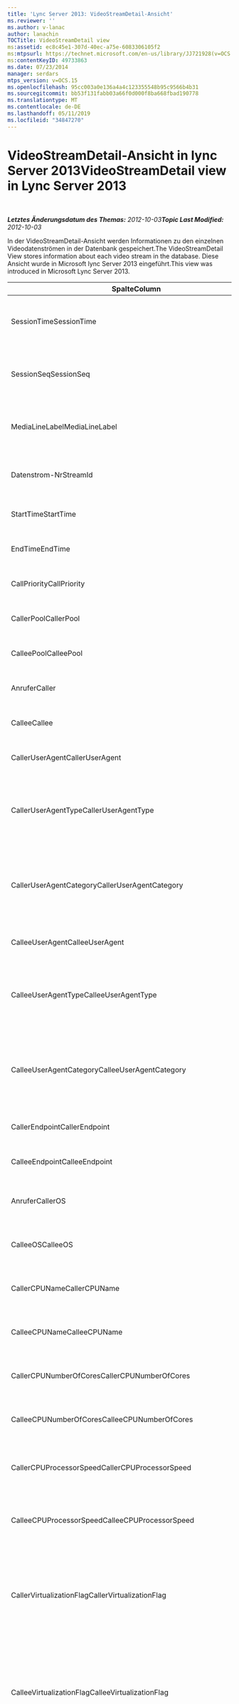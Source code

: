```yaml
---
title: 'Lync Server 2013: VideoStreamDetail-Ansicht'
ms.reviewer: ''
ms.author: v-lanac
author: lanachin
TOCTitle: VideoStreamDetail view
ms:assetid: ec8c45e1-307d-40ec-a75e-6083306105f2
ms:mtpsurl: https://technet.microsoft.com/en-us/library/JJ721928(v=OCS.15)
ms:contentKeyID: 49733863
ms.date: 07/23/2014
manager: serdars
mtps_version: v=OCS.15
ms.openlocfilehash: 95cc003a0e136a4a4c123355548b95c9566b4b31
ms.sourcegitcommit: bb53f131fabb03a66f0d000f8ba668fbad190778
ms.translationtype: MT
ms.contentlocale: de-DE
ms.lasthandoff: 05/11/2019
ms.locfileid: "34847270"
---
```

<div data-xmlns="http://www.w3.org/1999/xhtml">

<div class="topic" data-xmlns="http://www.w3.org/1999/xhtml" data-msxsl="urn:schemas-microsoft-com:xslt" data-cs="http://msdn.microsoft.com/en-us/">

<div data-asp="http://msdn2.microsoft.com/asp">

# <a name="videostreamdetail-view-in-lync-server-2013"></a><span data-ttu-id="11c75-102">VideoStreamDetail-Ansicht in lync Server 2013</span><span class="sxs-lookup"><span data-stu-id="11c75-102">VideoStreamDetail view in Lync Server 2013</span></span>

</div>

<div id="mainSection">

<div id="mainBody">

<span> </span>

<span data-ttu-id="11c75-103">_**Letztes Änderungsdatum des Themas:** 2012-10-03_</span><span class="sxs-lookup"><span data-stu-id="11c75-103">_**Topic Last Modified:** 2012-10-03_</span></span>

<span data-ttu-id="11c75-104">In der VideoStreamDetail-Ansicht werden Informationen zu den einzelnen Videodatenströmen in der Datenbank gespeichert.</span><span class="sxs-lookup"><span data-stu-id="11c75-104">The VideoStreamDetail View stores information about each video stream in the database.</span></span> <span data-ttu-id="11c75-105">Diese Ansicht wurde in Microsoft lync Server 2013 eingeführt.</span><span class="sxs-lookup"><span data-stu-id="11c75-105">This view was introduced in Microsoft Lync Server 2013.</span></span>


<table>
<colgroup>
<col style="width: 33%" />
<col style="width: 33%" />
<col style="width: 33%" />
</colgroup>
<thead>
<tr class="header">
<th><span data-ttu-id="11c75-106">Spalte</span><span class="sxs-lookup"><span data-stu-id="11c75-106">Column</span></span></th>
<th><span data-ttu-id="11c75-107">Datentyp</span><span class="sxs-lookup"><span data-stu-id="11c75-107">Data Type</span></span></th>
<th><span data-ttu-id="11c75-108">Beschreibung</span><span class="sxs-lookup"><span data-stu-id="11c75-108">Description</span></span></th>
</tr>
</thead>
<tbody>
<tr class="odd">
<td><p><span data-ttu-id="11c75-109">SessionTime</span><span class="sxs-lookup"><span data-stu-id="11c75-109">SessionTime</span></span></p></td>
<td><p><span data-ttu-id="11c75-110">datetime</span><span class="sxs-lookup"><span data-stu-id="11c75-110">datetime</span></span></p></td>
<td><p><span data-ttu-id="11c75-111">Auf die <a href="lync-server-2013-medialine-table.md">in der Tabelle medialinie in lync Server 2013</a>verwiesen wird.</span><span class="sxs-lookup"><span data-stu-id="11c75-111">Referenced from the <a href="lync-server-2013-medialine-table.md">MediaLine table in Lync Server 2013</a>.</span></span></p></td>
</tr>
<tr class="even">
<td><p><span data-ttu-id="11c75-112">SessionSeq</span><span class="sxs-lookup"><span data-stu-id="11c75-112">SessionSeq</span></span></p></td>
<td><p><span data-ttu-id="11c75-113">int</span><span class="sxs-lookup"><span data-stu-id="11c75-113">int</span></span></p></td>
<td><p><span data-ttu-id="11c75-114">Auf die <a href="lync-server-2013-medialine-table.md">in der Tabelle medialinie in lync Server 2013</a>verwiesen wird.</span><span class="sxs-lookup"><span data-stu-id="11c75-114">Referenced from the <a href="lync-server-2013-medialine-table.md">MediaLine table in Lync Server 2013</a>.</span></span></p></td>
</tr>
<tr class="odd">
<td><p><span data-ttu-id="11c75-115">MediaLineLabel</span><span class="sxs-lookup"><span data-stu-id="11c75-115">MediaLineLabel</span></span></p></td>
<td><p><span data-ttu-id="11c75-116">tinyint</span><span class="sxs-lookup"><span data-stu-id="11c75-116">tinyint</span></span></p></td>
<td><p><span data-ttu-id="11c75-117">Auf die <a href="lync-server-2013-medialine-table.md">in der Tabelle medialinie in lync Server 2013</a>verwiesen wird.</span><span class="sxs-lookup"><span data-stu-id="11c75-117">Referenced from the <a href="lync-server-2013-medialine-table.md">MediaLine table in Lync Server 2013</a>.</span></span></p></td>
</tr>
<tr class="even">
<td><p><span data-ttu-id="11c75-118">Datenstrom-Nr</span><span class="sxs-lookup"><span data-stu-id="11c75-118">StreamId</span></span></p></td>
<td><p><span data-ttu-id="11c75-119">int</span><span class="sxs-lookup"><span data-stu-id="11c75-119">int</span></span></p></td>
<td><p><span data-ttu-id="11c75-120">Eindeutige ID innerhalb einer medienzeile</span><span class="sxs-lookup"><span data-stu-id="11c75-120">Unique ID within a media line.</span></span></p></td>
</tr>
<tr class="odd">
<td><p><span data-ttu-id="11c75-121">StartTime</span><span class="sxs-lookup"><span data-stu-id="11c75-121">StartTime</span></span></p></td>
<td><p><span data-ttu-id="11c75-122">datetime</span><span class="sxs-lookup"><span data-stu-id="11c75-122">datetime</span></span></p></td>
<td><p><span data-ttu-id="11c75-123">Startzeit der Sitzung.</span><span class="sxs-lookup"><span data-stu-id="11c75-123">Start time of the session.</span></span></p></td>
</tr>
<tr class="even">
<td><p><span data-ttu-id="11c75-124">EndTime</span><span class="sxs-lookup"><span data-stu-id="11c75-124">EndTime</span></span></p></td>
<td><p><span data-ttu-id="11c75-125">datetime</span><span class="sxs-lookup"><span data-stu-id="11c75-125">datetime</span></span></p></td>
<td><p><span data-ttu-id="11c75-126">Endzeit der Sitzung.</span><span class="sxs-lookup"><span data-stu-id="11c75-126">End time of the session.</span></span></p></td>
</tr>
<tr class="odd">
<td><p><span data-ttu-id="11c75-127">CallPriority</span><span class="sxs-lookup"><span data-stu-id="11c75-127">CallPriority</span></span></p></td>
<td><p><span data-ttu-id="11c75-128">int</span><span class="sxs-lookup"><span data-stu-id="11c75-128">int</span></span></p></td>
<td><p><span data-ttu-id="11c75-129">Die Priorität des Anrufs.</span><span class="sxs-lookup"><span data-stu-id="11c75-129">Priority of the call.</span></span></p></td>
</tr>
<tr class="even">
<td><p><span data-ttu-id="11c75-130">CallerPool</span><span class="sxs-lookup"><span data-stu-id="11c75-130">CallerPool</span></span></p></td>
<td><p><span data-ttu-id="11c75-131">nvarchar(256)</span><span class="sxs-lookup"><span data-stu-id="11c75-131">nvarchar(256)</span></span></p></td>
<td><p><span data-ttu-id="11c75-132">FQDN des anrufenden Pools.</span><span class="sxs-lookup"><span data-stu-id="11c75-132">Caller pool FQDN.</span></span></p></td>
</tr>
<tr class="odd">
<td><p><span data-ttu-id="11c75-133">CalleePool</span><span class="sxs-lookup"><span data-stu-id="11c75-133">CalleePool</span></span></p></td>
<td><p><span data-ttu-id="11c75-134">nvarchar(256)</span><span class="sxs-lookup"><span data-stu-id="11c75-134">nvarchar(256)</span></span></p></td>
<td><p><span data-ttu-id="11c75-135">FQDN des aufgerufenen Pools.</span><span class="sxs-lookup"><span data-stu-id="11c75-135">Callee pool FQDN.</span></span></p></td>
</tr>
<tr class="even">
<td><p><span data-ttu-id="11c75-136">Anrufer</span><span class="sxs-lookup"><span data-stu-id="11c75-136">Caller</span></span></p></td>
<td><p><span data-ttu-id="11c75-137">nvarchar (450)</span><span class="sxs-lookup"><span data-stu-id="11c75-137">nvarchar(450)</span></span></p></td>
<td><p><span data-ttu-id="11c75-138">URI des Anrufers.</span><span class="sxs-lookup"><span data-stu-id="11c75-138">Caller’s URI.</span></span></p></td>
</tr>
<tr class="odd">
<td><p><span data-ttu-id="11c75-139">Callee</span><span class="sxs-lookup"><span data-stu-id="11c75-139">Callee</span></span></p></td>
<td><p><span data-ttu-id="11c75-140">nvarchar (450)</span><span class="sxs-lookup"><span data-stu-id="11c75-140">nvarchar(450)</span></span></p></td>
<td><p><span data-ttu-id="11c75-141">URI des aufgerufenen.</span><span class="sxs-lookup"><span data-stu-id="11c75-141">Callee’s URI.</span></span></p></td>
</tr>
<tr class="even">
<td><p><span data-ttu-id="11c75-142">CallerUserAgent</span><span class="sxs-lookup"><span data-stu-id="11c75-142">CallerUserAgent</span></span></p></td>
<td><p><span data-ttu-id="11c75-143">nvarchar(256)</span><span class="sxs-lookup"><span data-stu-id="11c75-143">nvarchar(256)</span></span></p></td>
<td><p><span data-ttu-id="11c75-144">Benutzer-Agent-Zeichenfolge des Anrufers.</span><span class="sxs-lookup"><span data-stu-id="11c75-144">Caller’s user agent string.</span></span></p></td>
</tr>
<tr class="odd">
<td><p><span data-ttu-id="11c75-145">CallerUserAgentType</span><span class="sxs-lookup"><span data-stu-id="11c75-145">CallerUserAgentType</span></span></p></td>
<td><p><span data-ttu-id="11c75-146">smallint</span><span class="sxs-lookup"><span data-stu-id="11c75-146">smallint</span></span></p></td>
<td><p><span data-ttu-id="11c75-147">Der Typ des Benutzer-Agents des Anrufers.</span><span class="sxs-lookup"><span data-stu-id="11c75-147">Type of caller’s user agent.</span></span> <span data-ttu-id="11c75-148">Weitere Informationen finden Sie <a href="lync-server-2013-useragent-table.md">in der UserAgent-Tabelle in lync Server 2013</a> .</span><span class="sxs-lookup"><span data-stu-id="11c75-148">See the <a href="lync-server-2013-useragent-table.md">UserAgent table in Lync Server 2013</a> for details.</span></span></p></td>
</tr>
<tr class="even">
<td><p><span data-ttu-id="11c75-149">CallerUserAgentCategory</span><span class="sxs-lookup"><span data-stu-id="11c75-149">CallerUserAgentCategory</span></span></p></td>
<td><p><span data-ttu-id="11c75-150">nvarchar (64)</span><span class="sxs-lookup"><span data-stu-id="11c75-150">nvarchar(64)</span></span></p></td>
<td><p><span data-ttu-id="11c75-151">Kategorie des Benutzer-Agents des Anrufers.</span><span class="sxs-lookup"><span data-stu-id="11c75-151">Category of caller’s user agent.</span></span> <span data-ttu-id="11c75-152">Weitere Informationen finden Sie <a href="lync-server-2013-useragentdef-table-qoe.md">in der UserAgentDef-Tabelle (QoE) in lync Server 2013</a> .</span><span class="sxs-lookup"><span data-stu-id="11c75-152">See the <a href="lync-server-2013-useragentdef-table-qoe.md">UserAgentDef table (QoE) in Lync Server 2013</a> for details.</span></span></p></td>
</tr>
<tr class="odd">
<td><p><span data-ttu-id="11c75-153">CalleeUserAgent</span><span class="sxs-lookup"><span data-stu-id="11c75-153">CalleeUserAgent</span></span></p></td>
<td><p><span data-ttu-id="11c75-154">nvarchar(256)</span><span class="sxs-lookup"><span data-stu-id="11c75-154">nvarchar(256)</span></span></p></td>
<td><p><span data-ttu-id="11c75-155">Benutzer-Agent-Zeichenfolge des Benutzers.</span><span class="sxs-lookup"><span data-stu-id="11c75-155">Callee’s user agent string.</span></span></p></td>
</tr>
<tr class="even">
<td><p><span data-ttu-id="11c75-156">CalleeUserAgentType</span><span class="sxs-lookup"><span data-stu-id="11c75-156">CalleeUserAgentType</span></span></p></td>
<td><p><span data-ttu-id="11c75-157">smallint</span><span class="sxs-lookup"><span data-stu-id="11c75-157">smallint</span></span></p></td>
<td><p><span data-ttu-id="11c75-158">Der Typ des Benutzer-Agents des anrufempfängers.</span><span class="sxs-lookup"><span data-stu-id="11c75-158">Type of callee’s user agent.</span></span> <span data-ttu-id="11c75-159">Informationen finden Sie <a href="lync-server-2013-useragent-table.md">in der UserAgent-Tabelle in lync Server 2013</a> .</span><span class="sxs-lookup"><span data-stu-id="11c75-159">See the <a href="lync-server-2013-useragent-table.md">UserAgent table in Lync Server 2013</a> for information.</span></span></p></td>
</tr>
<tr class="odd">
<td><p><span data-ttu-id="11c75-160">CalleeUserAgentCategory</span><span class="sxs-lookup"><span data-stu-id="11c75-160">CalleeUserAgentCategory</span></span></p></td>
<td><p><span data-ttu-id="11c75-161">nvarchar (64)</span><span class="sxs-lookup"><span data-stu-id="11c75-161">nvarchar(64)</span></span></p></td>
<td><p><span data-ttu-id="11c75-162">Kategorie des Benutzer-Agents des berufenen</span><span class="sxs-lookup"><span data-stu-id="11c75-162">Category of callee’s user agent.</span></span> <span data-ttu-id="11c75-163">Informationen hierzu finden Sie <a href="lync-server-2013-useragentdef-table-qoe.md">in der UserAgentDef-Tabelle (QoE) in lync Server 2013</a> .</span><span class="sxs-lookup"><span data-stu-id="11c75-163">See the <a href="lync-server-2013-useragentdef-table-qoe.md">UserAgentDef table (QoE) in Lync Server 2013</a> for information.</span></span></p></td>
</tr>
<tr class="even">
<td><p><span data-ttu-id="11c75-164">CallerEndpoint</span><span class="sxs-lookup"><span data-stu-id="11c75-164">CallerEndpoint</span></span></p></td>
<td><p><span data-ttu-id="11c75-165">nvarchar(256)</span><span class="sxs-lookup"><span data-stu-id="11c75-165">nvarchar(256)</span></span></p></td>
<td><p><span data-ttu-id="11c75-166">Der Endpunktname des Anrufers.</span><span class="sxs-lookup"><span data-stu-id="11c75-166">Caller’s endpoint name.</span></span></p></td>
</tr>
<tr class="odd">
<td><p><span data-ttu-id="11c75-167">CalleeEndpoint</span><span class="sxs-lookup"><span data-stu-id="11c75-167">CalleeEndpoint</span></span></p></td>
<td><p><span data-ttu-id="11c75-168">nvarchar(256)</span><span class="sxs-lookup"><span data-stu-id="11c75-168">nvarchar(256)</span></span></p></td>
<td><p><span data-ttu-id="11c75-169">Endpunktname des angerufenen</span><span class="sxs-lookup"><span data-stu-id="11c75-169">Callee’s endpoint name.</span></span></p></td>
</tr>
<tr class="even">
<td><p><span data-ttu-id="11c75-170">Anrufer</span><span class="sxs-lookup"><span data-stu-id="11c75-170">CallerOS</span></span></p></td>
<td><p><span data-ttu-id="11c75-171">nvarchar (128)</span><span class="sxs-lookup"><span data-stu-id="11c75-171">nvarchar(128)</span></span></p></td>
<td><p><span data-ttu-id="11c75-172">Betriebssystem (OS) des Endpunkts des Anrufers.</span><span class="sxs-lookup"><span data-stu-id="11c75-172">Operating system (OS) of the caller’s endpoint.</span></span></p></td>
</tr>
<tr class="odd">
<td><p><span data-ttu-id="11c75-173">CalleeOS</span><span class="sxs-lookup"><span data-stu-id="11c75-173">CalleeOS</span></span></p></td>
<td><p><span data-ttu-id="11c75-174">nvarchar (128)</span><span class="sxs-lookup"><span data-stu-id="11c75-174">nvarchar(128)</span></span></p></td>
<td><p><span data-ttu-id="11c75-175">Betriebssystem (OS) des Endpunkts des aufgerufenen.</span><span class="sxs-lookup"><span data-stu-id="11c75-175">Operating system (OS) of the callee’s endpoint.</span></span></p></td>
</tr>
<tr class="even">
<td><p><span data-ttu-id="11c75-176">CallerCPUName</span><span class="sxs-lookup"><span data-stu-id="11c75-176">CallerCPUName</span></span></p></td>
<td><p><span data-ttu-id="11c75-177">nvarchar (128)</span><span class="sxs-lookup"><span data-stu-id="11c75-177">nvarchar(128)</span></span></p></td>
<td><p><span data-ttu-id="11c75-178">Der CPU-Name des Endpunkts des Anrufers.</span><span class="sxs-lookup"><span data-stu-id="11c75-178">CPU name of the caller’s endpoint.</span></span></p></td>
</tr>
<tr class="odd">
<td><p><span data-ttu-id="11c75-179">CalleeCPUName</span><span class="sxs-lookup"><span data-stu-id="11c75-179">CalleeCPUName</span></span></p></td>
<td><p><span data-ttu-id="11c75-180">nvarchar (128)</span><span class="sxs-lookup"><span data-stu-id="11c75-180">nvarchar(128)</span></span></p></td>
<td><p><span data-ttu-id="11c75-181">Der CPU-Name des Endpunkts des aufgerufenen.</span><span class="sxs-lookup"><span data-stu-id="11c75-181">CPU name of the callee’s endpoint.</span></span></p></td>
</tr>
<tr class="even">
<td><p><span data-ttu-id="11c75-182">CallerCPUNumberOfCores</span><span class="sxs-lookup"><span data-stu-id="11c75-182">CallerCPUNumberOfCores</span></span></p></td>
<td><p><span data-ttu-id="11c75-183">smallint</span><span class="sxs-lookup"><span data-stu-id="11c75-183">smallint</span></span></p></td>
<td><p><span data-ttu-id="11c75-184">Die Anzahl der CPU-Kerne des Endpunkts des Anrufers.</span><span class="sxs-lookup"><span data-stu-id="11c75-184">Number of CPU cores of the caller’s endpoint.</span></span></p></td>
</tr>
<tr class="odd">
<td><p><span data-ttu-id="11c75-185">CalleeCPUNumberOfCores</span><span class="sxs-lookup"><span data-stu-id="11c75-185">CalleeCPUNumberOfCores</span></span></p></td>
<td><p><span data-ttu-id="11c75-186">smallint</span><span class="sxs-lookup"><span data-stu-id="11c75-186">smallint</span></span></p></td>
<td><p><span data-ttu-id="11c75-187">Die Anzahl von CPU-Kernen des Endpunkts des aufgerufenen.</span><span class="sxs-lookup"><span data-stu-id="11c75-187">Number of CPU cores of the callee’s endpoint.</span></span></p></td>
</tr>
<tr class="even">
<td><p><span data-ttu-id="11c75-188">CallerCPUProcessorSpeed</span><span class="sxs-lookup"><span data-stu-id="11c75-188">CallerCPUProcessorSpeed</span></span></p></td>
<td><p><span data-ttu-id="11c75-189">int</span><span class="sxs-lookup"><span data-stu-id="11c75-189">int</span></span></p></td>
<td><p><span data-ttu-id="11c75-190">CPU-Prozessorgeschwindigkeit des Endpunkts des Anrufers.</span><span class="sxs-lookup"><span data-stu-id="11c75-190">CPU processor speed of the caller’s endpoint.</span></span></p></td>
</tr>
<tr class="odd">
<td><p><span data-ttu-id="11c75-191">CalleeCPUProcessorSpeed</span><span class="sxs-lookup"><span data-stu-id="11c75-191">CalleeCPUProcessorSpeed</span></span></p></td>
<td><p><span data-ttu-id="11c75-192">int</span><span class="sxs-lookup"><span data-stu-id="11c75-192">int</span></span></p></td>
<td><p><span data-ttu-id="11c75-193">CPU-Prozessorgeschwindigkeit des Endpunkts des aufgerufenen.</span><span class="sxs-lookup"><span data-stu-id="11c75-193">CPU processor speed of the callee’s endpoint.</span></span></p></td>
</tr>
<tr class="even">
<td><p><span data-ttu-id="11c75-194">CallerVirtualizationFlag</span><span class="sxs-lookup"><span data-stu-id="11c75-194">CallerVirtualizationFlag</span></span></p></td>
<td><p><span data-ttu-id="11c75-195">tinyint</span><span class="sxs-lookup"><span data-stu-id="11c75-195">tinyint</span></span></p></td>
<td><p><span data-ttu-id="11c75-196">Gibt an, ob das System des Anrufers in einer virtualisierten Umgebung ausgeführt wird.</span><span class="sxs-lookup"><span data-stu-id="11c75-196">Indicates whether the caller’s system is running in a virtualized environment.</span></span> <span data-ttu-id="11c75-197">Weitere Informationen finden Sie <a href="lync-server-2013-endpoint-table.md">in der Endpunkt Tabelle in lync Server 2013</a> .</span><span class="sxs-lookup"><span data-stu-id="11c75-197">See the <a href="lync-server-2013-endpoint-table.md">Endpoint table in Lync Server 2013</a> for more information.</span></span></p></td>
</tr>
<tr class="odd">
<td><p><span data-ttu-id="11c75-198">CalleeVirtualizationFlag</span><span class="sxs-lookup"><span data-stu-id="11c75-198">CalleeVirtualizationFlag</span></span></p></td>
<td><p><span data-ttu-id="11c75-199">tinyint</span><span class="sxs-lookup"><span data-stu-id="11c75-199">tinyint</span></span></p></td>
<td><p><span data-ttu-id="11c75-200">Gibt an, ob das System des aufgerufenen in einer virtualisierten Umgebung ausgeführt wird.</span><span class="sxs-lookup"><span data-stu-id="11c75-200">Indicates whether the callee’s system is running in a virtualized environment.</span></span> <span data-ttu-id="11c75-201">Weitere Informationen finden Sie <a href="lync-server-2013-endpoint-table.md">in der Endpunkt Tabelle in lync Server 2013</a> .</span><span class="sxs-lookup"><span data-stu-id="11c75-201">See the <a href="lync-server-2013-endpoint-table.md">Endpoint table in Lync Server 2013</a> for more information.</span></span></p></td>
</tr>
<tr class="even">
<td><p><span data-ttu-id="11c75-202">ConnectivityIce</span><span class="sxs-lookup"><span data-stu-id="11c75-202">ConnectivityIce</span></span></p></td>
<td><p><span data-ttu-id="11c75-203">tinyint</span><span class="sxs-lookup"><span data-stu-id="11c75-203">tinyint</span></span></p></td>
<td><p><span data-ttu-id="11c75-204">Informationen zu Medien Pfaden, beispielsweise direkt oder weitergeleitet.</span><span class="sxs-lookup"><span data-stu-id="11c75-204">Information about media path, such as direct or relayed.</span></span> <span data-ttu-id="11c75-205">Weitere Informationen finden Sie <a href="lync-server-2013-medialine-table.md">in der Tabelle medialinie in lync Server 2013</a> .</span><span class="sxs-lookup"><span data-stu-id="11c75-205">See the <a href="lync-server-2013-medialine-table.md">MediaLine table in Lync Server 2013</a> for more information.</span></span></p></td>
</tr>
<tr class="odd">
<td><p><span data-ttu-id="11c75-206">CallerIceWarningFlags</span><span class="sxs-lookup"><span data-stu-id="11c75-206">CallerIceWarningFlags</span></span></p></td>
<td><p><span data-ttu-id="11c75-207">int</span><span class="sxs-lookup"><span data-stu-id="11c75-207">int</span></span></p></td>
<td><p><span data-ttu-id="11c75-208">Informationen zum Prozess der interaktiven Verbindungseinrichtung (ICE), der unter Bits-Flags für den Aufrufer beschrieben wird.</span><span class="sxs-lookup"><span data-stu-id="11c75-208">Information about Interactive Connectivity Establishment (ICE) process described in bits flags for the caller.</span></span> <span data-ttu-id="11c75-209">Ausführliche Informationen finden Sie in der Quality of Experience Monitoring Server Protocol-Spezifikation.</span><span class="sxs-lookup"><span data-stu-id="11c75-209">For details, refer to the Quality of Experience Monitoring Server Protocol Specification.</span></span></p></td>
</tr>
<tr class="even">
<td><p><span data-ttu-id="11c75-210">CalleeIceWarningFlags</span><span class="sxs-lookup"><span data-stu-id="11c75-210">CalleeIceWarningFlags</span></span></p></td>
<td><p><span data-ttu-id="11c75-211">int</span><span class="sxs-lookup"><span data-stu-id="11c75-211">int</span></span></p></td>
<td><p><span data-ttu-id="11c75-212">Informationen zum Prozess der interaktiven Verbindungseinrichtung (ICE), der in den Bits-Flags für den aufgerufenen beschrieben wird.</span><span class="sxs-lookup"><span data-stu-id="11c75-212">Information about Interactive Connectivity Establishment (ICE) process described in bits flags for the callee.</span></span> <span data-ttu-id="11c75-213">Ausführliche Informationen finden Sie in der Quality of Experience Monitoring Server Protocol-Spezifikation.</span><span class="sxs-lookup"><span data-stu-id="11c75-213">For details, refer to the Quality of Experience Monitoring Server Protocol Specification.</span></span></p></td>
</tr>
<tr class="odd">
<td><p><span data-ttu-id="11c75-214">Transport</span><span class="sxs-lookup"><span data-stu-id="11c75-214">Transport</span></span></p></td>
<td><p><span data-ttu-id="11c75-215">int</span><span class="sxs-lookup"><span data-stu-id="11c75-215">int</span></span></p></td>
<td><p><span data-ttu-id="11c75-216">Transporttyp: 0 ist UDP, 1 ist TCP.</span><span class="sxs-lookup"><span data-stu-id="11c75-216">Transport type: 0 is UDP, 1 is TCP.</span></span></p></td>
</tr>
<tr class="even">
<td><p><span data-ttu-id="11c75-217">CallerIPAddr</span><span class="sxs-lookup"><span data-stu-id="11c75-217">CallerIPAddr</span></span></p></td>
<td><p><span data-ttu-id="11c75-218">var (50)</span><span class="sxs-lookup"><span data-stu-id="11c75-218">var(50)</span></span></p></td>
<td><p><span data-ttu-id="11c75-219">Die IP-Adresse des Anrufers.</span><span class="sxs-lookup"><span data-stu-id="11c75-219">IP address of the caller.</span></span> <span data-ttu-id="11c75-220">Hierbei kann es sich entweder um eine IPv4-oder eine IPv6-Adresse handeln.</span><span class="sxs-lookup"><span data-stu-id="11c75-220">This may be either an IPv4 or an IPv6 address.</span></span></p></td>
</tr>
<tr class="odd">
<td><p><span data-ttu-id="11c75-221">CallerPort</span><span class="sxs-lookup"><span data-stu-id="11c75-221">CallerPort</span></span></p></td>
<td><p><span data-ttu-id="11c75-222">int</span><span class="sxs-lookup"><span data-stu-id="11c75-222">int</span></span></p></td>
<td><p><span data-ttu-id="11c75-223">Der vom Aufrufer verwendete Port.</span><span class="sxs-lookup"><span data-stu-id="11c75-223">Port used by the caller.</span></span></p></td>
</tr>
<tr class="even">
<td><p><span data-ttu-id="11c75-224">CallerInside</span><span class="sxs-lookup"><span data-stu-id="11c75-224">CallerInside</span></span></p></td>
<td><p><span data-ttu-id="11c75-225">bit</span><span class="sxs-lookup"><span data-stu-id="11c75-225">bit</span></span></p></td>
<td><p><span data-ttu-id="11c75-226">Gibt an, ob sich der Anrufer innerhalb des Organisationsnetzwerks befindet.</span><span class="sxs-lookup"><span data-stu-id="11c75-226">Indicates whether the caller is inside the organization network.</span></span> <span data-ttu-id="11c75-227">1 bedeutet, dass der Anrufer sich innerhalb des Unternehmensnetzwerks befindet, 0 bedeutet, dass sich der Anrufer außerhalb des Netzwerks befindet.</span><span class="sxs-lookup"><span data-stu-id="11c75-227">1 means caller is inside the enterprise network, 0 means the caller is outside the network.</span></span></p></td>
</tr>
<tr class="odd">
<td><p><span data-ttu-id="11c75-228">CalleeIPAddr</span><span class="sxs-lookup"><span data-stu-id="11c75-228">CalleeIPAddr</span></span></p></td>
<td><p><span data-ttu-id="11c75-229">var (50)</span><span class="sxs-lookup"><span data-stu-id="11c75-229">var(50)</span></span></p></td>
<td><p><span data-ttu-id="11c75-230">Die IP-Adresse des aufgerufenen.</span><span class="sxs-lookup"><span data-stu-id="11c75-230">IP address of the callee.</span></span> <span data-ttu-id="11c75-231">Hierbei kann es sich entweder um eine IPv4-oder eine IPv6-Adresse handeln.</span><span class="sxs-lookup"><span data-stu-id="11c75-231">This may be either an IPv4 or an IPv6 address.</span></span></p></td>
</tr>
<tr class="even">
<td><p><span data-ttu-id="11c75-232">CalleePort</span><span class="sxs-lookup"><span data-stu-id="11c75-232">CalleePort</span></span></p></td>
<td><p><span data-ttu-id="11c75-233">int</span><span class="sxs-lookup"><span data-stu-id="11c75-233">int</span></span></p></td>
<td><p><span data-ttu-id="11c75-234">Port, der vom aufgerufenen verwendet wird.</span><span class="sxs-lookup"><span data-stu-id="11c75-234">Port used by the callee.</span></span></p></td>
</tr>
<tr class="odd">
<td><p><span data-ttu-id="11c75-235">CalleeInside</span><span class="sxs-lookup"><span data-stu-id="11c75-235">CalleeInside</span></span></p></td>
<td><p><span data-ttu-id="11c75-236">bit</span><span class="sxs-lookup"><span data-stu-id="11c75-236">bit</span></span></p></td>
<td><p><span data-ttu-id="11c75-237">Gibt an, ob sich der Aufrufer innerhalb des Organisationsnetzwerks befindet. 1 bedeutet, dass der Anrufer sich innerhalb des Unternehmensnetzwerks befindet, 0 bedeutet, dass der Anrufer sich außerhalb des Netzwerks befindet.</span><span class="sxs-lookup"><span data-stu-id="11c75-237">Indicates whether the caller is inside the organization network.1 means callee is inside the enterprise network, 0 means the callee is outside the network.</span></span></p></td>
</tr>
<tr class="even">
<td><p><span data-ttu-id="11c75-238">CallerUserSite</span><span class="sxs-lookup"><span data-stu-id="11c75-238">CallerUserSite</span></span></p></td>
<td><p><span data-ttu-id="11c75-239">nvarchar (128)</span><span class="sxs-lookup"><span data-stu-id="11c75-239">nvarchar(128)</span></span></p></td>
<td><p><span data-ttu-id="11c75-240">Der Name der Website des Anrufers.</span><span class="sxs-lookup"><span data-stu-id="11c75-240">Name of the caller’s site.</span></span></p></td>
</tr>
<tr class="odd">
<td><p><span data-ttu-id="11c75-241">CallerRegion</span><span class="sxs-lookup"><span data-stu-id="11c75-241">CallerRegion</span></span></p></td>
<td><p><span data-ttu-id="11c75-242">nvarchar (128)</span><span class="sxs-lookup"><span data-stu-id="11c75-242">nvarchar(128)</span></span></p></td>
<td><p><span data-ttu-id="11c75-243">Name des Landes/der Region der Website des Anrufers.</span><span class="sxs-lookup"><span data-stu-id="11c75-243">Name of the country/region of the caller’s site.</span></span></p></td>
</tr>
<tr class="even">
<td><p><span data-ttu-id="11c75-244">CalleeUserSite</span><span class="sxs-lookup"><span data-stu-id="11c75-244">CalleeUserSite</span></span></p></td>
<td><p><span data-ttu-id="11c75-245">nvarchar (128)</span><span class="sxs-lookup"><span data-stu-id="11c75-245">nvarchar(128)</span></span></p></td>
<td><p><span data-ttu-id="11c75-246">Name der Website des aufgerufenen.</span><span class="sxs-lookup"><span data-stu-id="11c75-246">Name of the callee’s site.</span></span></p></td>
</tr>
<tr class="odd">
<td><p><span data-ttu-id="11c75-247">CalleeRegion</span><span class="sxs-lookup"><span data-stu-id="11c75-247">CalleeRegion</span></span></p></td>
<td><p><span data-ttu-id="11c75-248">nvarchar (128)</span><span class="sxs-lookup"><span data-stu-id="11c75-248">nvarchar(128)</span></span></p></td>
<td><p><span data-ttu-id="11c75-249">Name des Landes/der Region der Website des berufenen.</span><span class="sxs-lookup"><span data-stu-id="11c75-249">Name of the country/region of the callee’s site.</span></span></p></td>
</tr>
<tr class="even">
<td><p><span data-ttu-id="11c75-250">CallerRelayIPAddr</span><span class="sxs-lookup"><span data-stu-id="11c75-250">CallerRelayIPAddr</span></span></p></td>
<td><p><span data-ttu-id="11c75-251">var (50)</span><span class="sxs-lookup"><span data-stu-id="11c75-251">var(50)</span></span></p></td>
<td><p><span data-ttu-id="11c75-252">Die IP-Adresse des A/V-Edgedienst, der vom Aufrufer verwendet wird.</span><span class="sxs-lookup"><span data-stu-id="11c75-252">IP Address of the A/V Edge service used by the caller.</span></span> <span data-ttu-id="11c75-253">Weitere Informationen finden Sie <a href="lync-server-2013-ipaddress-table.md">in der Tabelle IPAddress in lync Server 2013</a> .</span><span class="sxs-lookup"><span data-stu-id="11c75-253">See the <a href="lync-server-2013-ipaddress-table.md">IPAddress table in Lync Server 2013</a> for more information.</span></span></p></td>
</tr>
<tr class="odd">
<td><p><span data-ttu-id="11c75-254">CallerRelayPort</span><span class="sxs-lookup"><span data-stu-id="11c75-254">CallerRelayPort</span></span></p></td>
<td><p><span data-ttu-id="11c75-255">int</span><span class="sxs-lookup"><span data-stu-id="11c75-255">int</span></span></p></td>
<td><p><span data-ttu-id="11c75-256">Port des A/V-Edgedienst, der vom Anrufer verwendet wird.</span><span class="sxs-lookup"><span data-stu-id="11c75-256">Port on the A/V Edge service used by the caller.</span></span></p></td>
</tr>
<tr class="even">
<td><p><span data-ttu-id="11c75-257">CalleeRelayIPAddr</span><span class="sxs-lookup"><span data-stu-id="11c75-257">CalleeRelayIPAddr</span></span></p></td>
<td><p><span data-ttu-id="11c75-258">var (50)</span><span class="sxs-lookup"><span data-stu-id="11c75-258">var(50)</span></span></p></td>
<td><p><span data-ttu-id="11c75-259">Der IP-Adressen Schlüssel des A/V-Edgedienst, der vom aufgerufenen verwendet wird.</span><span class="sxs-lookup"><span data-stu-id="11c75-259">IP Address key of the A/V Edge service used by the callee.</span></span> <span data-ttu-id="11c75-260">Weitere Informationen finden Sie <a href="lync-server-2013-ipaddress-table.md">in der Tabelle IPAddress in lync Server 2013</a> .</span><span class="sxs-lookup"><span data-stu-id="11c75-260">See the <a href="lync-server-2013-ipaddress-table.md">IPAddress table in Lync Server 2013</a> for more information.</span></span></p></td>
</tr>
<tr class="odd">
<td><p><span data-ttu-id="11c75-261">CalleeRelayPort</span><span class="sxs-lookup"><span data-stu-id="11c75-261">CalleeRelayPort</span></span></p></td>
<td><p><span data-ttu-id="11c75-262">int</span><span class="sxs-lookup"><span data-stu-id="11c75-262">int</span></span></p></td>
<td><p><span data-ttu-id="11c75-263">Port auf dem A/V-Edgedienst, der vom aufgerufenen verwendet wird.</span><span class="sxs-lookup"><span data-stu-id="11c75-263">Port on the A/V Edge service used by the callee.</span></span></p></td>
</tr>
<tr class="even">
<td><p><span data-ttu-id="11c75-264">CallerCaptureDev</span><span class="sxs-lookup"><span data-stu-id="11c75-264">CallerCaptureDev</span></span></p></td>
<td><p><span data-ttu-id="11c75-265">varchar (256)</span><span class="sxs-lookup"><span data-stu-id="11c75-265">varchar(256)</span></span></p></td>
<td><p><span data-ttu-id="11c75-266">Name des Aufnahmegeräts des Anrufers.</span><span class="sxs-lookup"><span data-stu-id="11c75-266">Caller’s capture device name.</span></span></p></td>
</tr>
<tr class="odd">
<td><p><span data-ttu-id="11c75-267">CallerRenderDev</span><span class="sxs-lookup"><span data-stu-id="11c75-267">CallerRenderDev</span></span></p></td>
<td><p><span data-ttu-id="11c75-268">varchar (256)</span><span class="sxs-lookup"><span data-stu-id="11c75-268">varchar(256)</span></span></p></td>
<td><p><span data-ttu-id="11c75-269">Name des Render-Geräts des Anrufers.</span><span class="sxs-lookup"><span data-stu-id="11c75-269">Caller’s render device name.</span></span></p></td>
</tr>
<tr class="even">
<td><p><span data-ttu-id="11c75-270">CallerCaptureDevDriver</span><span class="sxs-lookup"><span data-stu-id="11c75-270">CallerCaptureDevDriver</span></span></p></td>
<td><p><span data-ttu-id="11c75-271">varchar (256)</span><span class="sxs-lookup"><span data-stu-id="11c75-271">varchar(256)</span></span></p></td>
<td><p><span data-ttu-id="11c75-272">Name des Aufnahmegeräte Treibers des Anrufers.</span><span class="sxs-lookup"><span data-stu-id="11c75-272">Caller’s capture device driver name.</span></span></p></td>
</tr>
<tr class="odd">
<td><p><span data-ttu-id="11c75-273">CallerRenderDevDriver</span><span class="sxs-lookup"><span data-stu-id="11c75-273">CallerRenderDevDriver</span></span></p></td>
<td><p><span data-ttu-id="11c75-274">varchar (256)</span><span class="sxs-lookup"><span data-stu-id="11c75-274">varchar(256)</span></span></p></td>
<td><p><span data-ttu-id="11c75-275">Name des Render-Gerätetreibers des Anrufers.</span><span class="sxs-lookup"><span data-stu-id="11c75-275">Caller’s render device driver name.</span></span></p></td>
</tr>
<tr class="even">
<td><p><span data-ttu-id="11c75-276">CalleeCaptureDev</span><span class="sxs-lookup"><span data-stu-id="11c75-276">CalleeCaptureDev</span></span></p></td>
<td><p><span data-ttu-id="11c75-277">varchar (256)</span><span class="sxs-lookup"><span data-stu-id="11c75-277">varchar(256)</span></span></p></td>
<td><p><span data-ttu-id="11c75-278">Der Name des Erfassungsgeräts des Anrufers.</span><span class="sxs-lookup"><span data-stu-id="11c75-278">Callee’s capture device name.</span></span></p></td>
</tr>
<tr class="odd">
<td><p><span data-ttu-id="11c75-279">CalleeRenderDev</span><span class="sxs-lookup"><span data-stu-id="11c75-279">CalleeRenderDev</span></span></p></td>
<td><p><span data-ttu-id="11c75-280">varchar (256)</span><span class="sxs-lookup"><span data-stu-id="11c75-280">varchar(256)</span></span></p></td>
<td><p><span data-ttu-id="11c75-281">Name des Render-Geräts.</span><span class="sxs-lookup"><span data-stu-id="11c75-281">Callee’s render device name.</span></span></p></td>
</tr>
<tr class="even">
<td><p><span data-ttu-id="11c75-282">CalleCaptureDevDriver</span><span class="sxs-lookup"><span data-stu-id="11c75-282">CalleCaptureDevDriver</span></span></p></td>
<td><p><span data-ttu-id="11c75-283">varchar (256)</span><span class="sxs-lookup"><span data-stu-id="11c75-283">varchar(256)</span></span></p></td>
<td><p><span data-ttu-id="11c75-284">Der Name des Capture-Gerätetreibers des anrufempfängers.</span><span class="sxs-lookup"><span data-stu-id="11c75-284">Callee’s capture device driver name.</span></span></p></td>
</tr>
<tr class="odd">
<td><p><span data-ttu-id="11c75-285">CalleeRenderDevDriver</span><span class="sxs-lookup"><span data-stu-id="11c75-285">CalleeRenderDevDriver</span></span></p></td>
<td><p><span data-ttu-id="11c75-286">varchar (256)</span><span class="sxs-lookup"><span data-stu-id="11c75-286">varchar(256)</span></span></p></td>
<td><p><span data-ttu-id="11c75-287">Der Name des Render-Gerätetreibers des Benutzers.</span><span class="sxs-lookup"><span data-stu-id="11c75-287">Callee’s render device driver name.</span></span></p></td>
</tr>
<tr class="even">
<td><p><span data-ttu-id="11c75-288">CallerNetworkConnectionType</span><span class="sxs-lookup"><span data-stu-id="11c75-288">CallerNetworkConnectionType</span></span></p></td>
<td><p><span data-ttu-id="11c75-289">tinyint</span><span class="sxs-lookup"><span data-stu-id="11c75-289">tinyint</span></span></p></td>
<td><p><span data-ttu-id="11c75-290">Netzwerkverbindungstyp des Anrufers: 0 ist verkabelt, 1 ist drahtlos.</span><span class="sxs-lookup"><span data-stu-id="11c75-290">Caller’s network connection type: 0 is wired, 1 is wireless.</span></span></p></td>
</tr>
<tr class="odd">
<td><p><span data-ttu-id="11c75-291">CallerVPN</span><span class="sxs-lookup"><span data-stu-id="11c75-291">CallerVPN</span></span></p></td>
<td><p><span data-ttu-id="11c75-292">bit</span><span class="sxs-lookup"><span data-stu-id="11c75-292">bit</span></span></p></td>
<td><p><span data-ttu-id="11c75-293">Gibt an, ob der Anrufer über ein virtuelles privates Netzwerk verbunden ist.</span><span class="sxs-lookup"><span data-stu-id="11c75-293">Indicates whether or not the caller connected over a virtual private network.</span></span> <span data-ttu-id="11c75-294">1 ist ein VPN (virtuelles privates Netzwerk), 0 ist kein VPN.</span><span class="sxs-lookup"><span data-stu-id="11c75-294">1 is virtual private network (VPN), 0 is non-VPN.</span></span></p></td>
</tr>
<tr class="even">
<td><p><span data-ttu-id="11c75-295">CallerLinkSpeed</span><span class="sxs-lookup"><span data-stu-id="11c75-295">CallerLinkSpeed</span></span></p></td>
<td><p><span data-ttu-id="11c75-296">Decimal (18;)</span><span class="sxs-lookup"><span data-stu-id="11c75-296">decimal(18,)</span></span></p></td>
<td><p><span data-ttu-id="11c75-297">Netzwerkverbindungsgeschwindigkeit für den Endpunkt des Anrufers in BPS.</span><span class="sxs-lookup"><span data-stu-id="11c75-297">Network link speed for the caller's endpoint in bps.</span></span></p></td>
</tr>
<tr class="odd">
<td><p><span data-ttu-id="11c75-298">CalleeNetworkConnectionType</span><span class="sxs-lookup"><span data-stu-id="11c75-298">CalleeNetworkConnectionType</span></span></p></td>
<td><p><span data-ttu-id="11c75-299">tinyint</span><span class="sxs-lookup"><span data-stu-id="11c75-299">tinyint</span></span></p></td>
<td><p><span data-ttu-id="11c75-300">Netzwerkverbindungstyp des anrufempfängers: 0 ist verkabelt, 1 ist drahtlos.</span><span class="sxs-lookup"><span data-stu-id="11c75-300">Callee’s network connection type: 0 is wired, 1 is wireless.</span></span></p></td>
</tr>
<tr class="even">
<td><p><span data-ttu-id="11c75-301">CalleeVPN</span><span class="sxs-lookup"><span data-stu-id="11c75-301">CalleeVPN</span></span></p></td>
<td><p><span data-ttu-id="11c75-302">bit</span><span class="sxs-lookup"><span data-stu-id="11c75-302">bit</span></span></p></td>
<td><p><span data-ttu-id="11c75-303">Gibt an, ob der aufgerufene über ein virtuelles privates Netzwerk verbunden ist.</span><span class="sxs-lookup"><span data-stu-id="11c75-303">Indicates whether or not the callee connected over a virtual private network.</span></span> <span data-ttu-id="11c75-304">1 ist ein VPN (virtuelles privates Netzwerk), 0 ist kein VPN.</span><span class="sxs-lookup"><span data-stu-id="11c75-304">1 is virtual private network (VPN), 0 is non-VPN.</span></span></p></td>
</tr>
<tr class="odd">
<td><p><span data-ttu-id="11c75-305">CalleeLinkSpeed</span><span class="sxs-lookup"><span data-stu-id="11c75-305">CalleeLinkSpeed</span></span></p></td>
<td><p><span data-ttu-id="11c75-306">Decimal (18; 0)</span><span class="sxs-lookup"><span data-stu-id="11c75-306">decimal(18,0)</span></span></p></td>
<td><p><span data-ttu-id="11c75-307">Netzwerkverbindungsgeschwindigkeit für den Endpunkt des aufgerufenen (in BPS).</span><span class="sxs-lookup"><span data-stu-id="11c75-307">Network link speed for the callee’s endpoint (in bps).</span></span></p></td>
</tr>
<tr class="even">
<td><p><span data-ttu-id="11c75-308">ConversationalMOS</span><span class="sxs-lookup"><span data-stu-id="11c75-308">ConversationalMOS</span></span></p></td>
<td><p><span data-ttu-id="11c75-309">Dezimal (3; 2)</span><span class="sxs-lookup"><span data-stu-id="11c75-309">decimal(3,2)</span></span></p></td>
<td><p><span data-ttu-id="11c75-310">Schmalband-Konversations-Mos der audiositzungen (basierend auf beiden Audiostreams).</span><span class="sxs-lookup"><span data-stu-id="11c75-310">Narrowband Conversational MOS of the audio sessions (based on both audio streams).</span></span></p></td>
</tr>
<tr class="odd">
<td><p><span data-ttu-id="11c75-311">AppliedBandwidthLimit</span><span class="sxs-lookup"><span data-stu-id="11c75-311">AppliedBandwidthLimit</span></span></p></td>
<td><p><span data-ttu-id="11c75-312">int</span><span class="sxs-lookup"><span data-stu-id="11c75-312">int</span></span></p></td>
<td><p><span data-ttu-id="11c75-313">Tatsächliche Bandbreite, die auf den angegebenen Send-Seitenstrom angewendet wurde, wenn verschiedene Richtlinieneinstellungen angegeben wurden (Turn, API, SDP, Richtlinien Server usw.).</span><span class="sxs-lookup"><span data-stu-id="11c75-313">Actual bandwidth applied to the given send side stream given various policy settings (TURN, API, SDP, Policy Server, and so on).</span></span> <span data-ttu-id="11c75-314">Dies sollte nicht mit der effektiven Bandbreite verwechselt werden, da auf der Grundlage der Bandbreitenschätzung eine geringere effektive Bandbreite vorhanden sein kann.</span><span class="sxs-lookup"><span data-stu-id="11c75-314">This is not to be confused with the effective bandwidth because there can be a lower effective bandwidth based on the bandwidth estimate.</span></span> <span data-ttu-id="11c75-315">Dies ist im Grunde die maximale Bandbreite, die der sendedatenstrom sperren kann, wenn die Bandbreite geschätzt wird.</span><span class="sxs-lookup"><span data-stu-id="11c75-315">This is basically the maximum bandwidth the send stream can take barring limits imposed by the bandwidth estimate.</span></span></p></td>
</tr>
<tr class="even">
<td><p><span data-ttu-id="11c75-316">JitterInterArrival</span><span class="sxs-lookup"><span data-stu-id="11c75-316">JitterInterArrival</span></span></p></td>
<td><p><span data-ttu-id="11c75-317">int</span><span class="sxs-lookup"><span data-stu-id="11c75-317">int</span></span></p></td>
<td><p><span data-ttu-id="11c75-318">Durchschnittlicher Netzwerk-Jitter aus RTCP-Statistiken (Real Time Control Protocol).</span><span class="sxs-lookup"><span data-stu-id="11c75-318">Average network jitter from Real Time Control Protocol (RTCP) statistics.</span></span></p></td>
</tr>
<tr class="odd">
<td><p><span data-ttu-id="11c75-319">JitterInterArrivalMax</span><span class="sxs-lookup"><span data-stu-id="11c75-319">JitterInterArrivalMax</span></span></p></td>
<td><p><span data-ttu-id="11c75-320">int</span><span class="sxs-lookup"><span data-stu-id="11c75-320">int</span></span></p></td>
<td><p><span data-ttu-id="11c75-321">Maximaler Netzwerk Jitter während des Anrufs.</span><span class="sxs-lookup"><span data-stu-id="11c75-321">Maximum network jitter during the call.</span></span></p></td>
</tr>
<tr class="even">
<td><p><span data-ttu-id="11c75-322">RoundTrip</span><span class="sxs-lookup"><span data-stu-id="11c75-322">RoundTrip</span></span></p></td>
<td><p><span data-ttu-id="11c75-323">int</span><span class="sxs-lookup"><span data-stu-id="11c75-323">int</span></span></p></td>
<td><p><span data-ttu-id="11c75-324">Roundtrip-Zeit von RTCP-Statistiken</span><span class="sxs-lookup"><span data-stu-id="11c75-324">Round trip time from RTCP statistics.</span></span></p></td>
</tr>
<tr class="odd">
<td><p><span data-ttu-id="11c75-325">RoundTripMax</span><span class="sxs-lookup"><span data-stu-id="11c75-325">RoundTripMax</span></span></p></td>
<td><p><span data-ttu-id="11c75-326">int</span><span class="sxs-lookup"><span data-stu-id="11c75-326">int</span></span></p></td>
<td><p><span data-ttu-id="11c75-327">Maximale Roundtrip-Zeit für den Audiostream.</span><span class="sxs-lookup"><span data-stu-id="11c75-327">Maximum round trip time for the audio stream.</span></span></p></td>
</tr>
<tr class="even">
<td><p><span data-ttu-id="11c75-328">PacketLossRate</span><span class="sxs-lookup"><span data-stu-id="11c75-328">PacketLossRate</span></span></p></td>
<td><p><span data-ttu-id="11c75-329">Dezimal (5; 4)</span><span class="sxs-lookup"><span data-stu-id="11c75-329">decimal(5,4)</span></span></p></td>
<td><p><span data-ttu-id="11c75-330">Durchschnittliche Paketverlustrate während des Anrufs.</span><span class="sxs-lookup"><span data-stu-id="11c75-330">Average packet loss rate during the call.</span></span></p></td>
</tr>
<tr class="odd">
<td><p><span data-ttu-id="11c75-331">PacketLossRateMax</span><span class="sxs-lookup"><span data-stu-id="11c75-331">PacketLossRateMax</span></span></p></td>
<td><p><span data-ttu-id="11c75-332">Dezimal (5; 4)</span><span class="sxs-lookup"><span data-stu-id="11c75-332">decimal(5,4)</span></span></p></td>
<td><p><span data-ttu-id="11c75-333">Maximaler Paketverlust während des Anrufs.</span><span class="sxs-lookup"><span data-stu-id="11c75-333">Maximum packet loss observed during the call.</span></span></p></td>
</tr>
<tr class="even">
<td><p><span data-ttu-id="11c75-334">PacketUtilization</span><span class="sxs-lookup"><span data-stu-id="11c75-334">PacketUtilization</span></span></p></td>
<td><p><span data-ttu-id="11c75-335">int</span><span class="sxs-lookup"><span data-stu-id="11c75-335">int</span></span></p></td>
<td><p><span data-ttu-id="11c75-336">Paketanzahl für den Videostream (Echt Zeit Transport Protokoll, RTP).</span><span class="sxs-lookup"><span data-stu-id="11c75-336">Packet count for the video stream (Real Time Transport Protocol, RTP).</span></span></p></td>
</tr>
<tr class="odd">
<td><p><span data-ttu-id="11c75-337">Bandbreite</span><span class="sxs-lookup"><span data-stu-id="11c75-337">BandwidthEst</span></span></p></td>
<td><p><span data-ttu-id="11c75-338">int</span><span class="sxs-lookup"><span data-stu-id="11c75-338">int</span></span></p></td>
<td><p><span data-ttu-id="11c75-339">Bandbreiten Schätzungen für den Audiostream.</span><span class="sxs-lookup"><span data-stu-id="11c75-339">Bandwidth estimates for the audio stream.</span></span></p></td>
</tr>
<tr class="even">
<td><p><span data-ttu-id="11c75-340">PayloadDescription</span><span class="sxs-lookup"><span data-stu-id="11c75-340">PayloadDescription</span></span></p></td>
<td><p><span data-ttu-id="11c75-341">int</span><span class="sxs-lookup"><span data-stu-id="11c75-341">int</span></span></p></td>
<td><p><span data-ttu-id="11c75-342">Für den Anruf verwendeter Audiocodec, auf den aus der <a href="lync-server-2013-payloaddescription-table.md">PayloadDescription-Tabelle in lync Server 2013</a>verwiesen wird.</span><span class="sxs-lookup"><span data-stu-id="11c75-342">Audio codec used for the call, referenced from the <a href="lync-server-2013-payloaddescription-table.md">PayloadDescription table in Lync Server 2013</a>.</span></span></p></td>
</tr>
<tr class="odd">
<td><p><span data-ttu-id="11c75-343">VideoResolution</span><span class="sxs-lookup"><span data-stu-id="11c75-343">VideoResolution</span></span></p></td>
<td><p><span data-ttu-id="11c75-344">char (9)</span><span class="sxs-lookup"><span data-stu-id="11c75-344">char(9)</span></span></p></td>
<td><p><span data-ttu-id="11c75-345">Auflösung des Videos in Pixel Breite multipliziert mit Höhe des Pixels.</span><span class="sxs-lookup"><span data-stu-id="11c75-345">Resolution of the video in pixels width multiplied by pixels height.</span></span> <span data-ttu-id="11c75-346">Als Zeichenfolge gemeldet.</span><span class="sxs-lookup"><span data-stu-id="11c75-346">Reported as a string.</span></span></p></td>
</tr>
<tr class="even">
<td><p><span data-ttu-id="11c75-347">VideoBitRateAvg</span><span class="sxs-lookup"><span data-stu-id="11c75-347">VideoBitRateAvg</span></span></p></td>
<td><p><span data-ttu-id="11c75-348">int</span><span class="sxs-lookup"><span data-stu-id="11c75-348">int</span></span></p></td>
<td><p><span data-ttu-id="11c75-349">Durchschnittliche Bitrate des Videodatenstroms.</span><span class="sxs-lookup"><span data-stu-id="11c75-349">Average bit rate of the video stream.</span></span></p></td>
</tr>
<tr class="odd">
<td><p><span data-ttu-id="11c75-350">InboundVideoFrameRateAvg</span><span class="sxs-lookup"><span data-stu-id="11c75-350">InboundVideoFrameRateAvg</span></span></p></td>
<td><p><span data-ttu-id="11c75-351">Dezimal (9; 4)</span><span class="sxs-lookup"><span data-stu-id="11c75-351">decimal(9,4)</span></span></p></td>
<td><p><span data-ttu-id="11c75-352">Bildrate des empfangenen Videos.</span><span class="sxs-lookup"><span data-stu-id="11c75-352">Frame rate of video received.</span></span></p></td>
</tr>
<tr class="even">
<td><p><span data-ttu-id="11c75-353">OutboundVideoFrameRateAvg</span><span class="sxs-lookup"><span data-stu-id="11c75-353">OutboundVideoFrameRateAvg</span></span></p></td>
<td><p><span data-ttu-id="11c75-354">Dezimal (9; 4)</span><span class="sxs-lookup"><span data-stu-id="11c75-354">decimal(9,4)</span></span></p></td>
<td><p><span data-ttu-id="11c75-355">Bildrate des gesendeten Videos.</span><span class="sxs-lookup"><span data-stu-id="11c75-355">Frame rate of video sent.</span></span></p></td>
</tr>
<tr class="odd">
<td><p><span data-ttu-id="11c75-356">ViideoBitRateMax</span><span class="sxs-lookup"><span data-stu-id="11c75-356">ViideoBitRateMax</span></span></p></td>
<td><p><span data-ttu-id="11c75-357">int</span><span class="sxs-lookup"><span data-stu-id="11c75-357">int</span></span></p></td>
<td><p><span data-ttu-id="11c75-358">Maximale Video Bitrate während der Videositzung.</span><span class="sxs-lookup"><span data-stu-id="11c75-358">Maximum video bit rate during the video session.</span></span></p></td>
</tr>
<tr class="even">
<td><p><span data-ttu-id="11c75-359">VideoPacketLossRate</span><span class="sxs-lookup"><span data-stu-id="11c75-359">VideoPacketLossRate</span></span></p></td>
<td><p><span data-ttu-id="11c75-360">Dezimal (9; 4)</span><span class="sxs-lookup"><span data-stu-id="11c75-360">decimal(9,4)</span></span></p></td>
<td><p><span data-ttu-id="11c75-361">Die Rate, mit der Videopakete verloren gegangen sind.</span><span class="sxs-lookup"><span data-stu-id="11c75-361">Rate at which video packets were lost.</span></span></p></td>
</tr>
<tr class="odd">
<td><p><span data-ttu-id="11c75-362">VideoFrameLossRate</span><span class="sxs-lookup"><span data-stu-id="11c75-362">VideoFrameLossRate</span></span></p></td>
<td><p><span data-ttu-id="11c75-363">Decimal (9.4)</span><span class="sxs-lookup"><span data-stu-id="11c75-363">decimal(9.4)</span></span></p></td>
<td><p><span data-ttu-id="11c75-364">Der Prozentsatz der Gesamtzahl der Videoframes, die verloren gehen.</span><span class="sxs-lookup"><span data-stu-id="11c75-364">Percentage of total video frames that are lost.</span></span></p></td>
</tr>
<tr class="even">
<td><p><span data-ttu-id="11c75-365">VideoFEC</span><span class="sxs-lookup"><span data-stu-id="11c75-365">VideoFEC</span></span></p></td>
<td><p><span data-ttu-id="11c75-366">bit</span><span class="sxs-lookup"><span data-stu-id="11c75-366">bit</span></span></p></td>
<td><p><span data-ttu-id="11c75-367">Nicht verwendet.</span><span class="sxs-lookup"><span data-stu-id="11c75-367">Not used.</span></span></p></td>
</tr>
<tr class="odd">
<td><p><span data-ttu-id="11c75-368">VideoAllocateBWAvg</span><span class="sxs-lookup"><span data-stu-id="11c75-368">VideoAllocateBWAvg</span></span></p></td>
<td><p><span data-ttu-id="11c75-369">int</span><span class="sxs-lookup"><span data-stu-id="11c75-369">int</span></span></p></td>
<td><p><span data-ttu-id="11c75-370">Der durchschnittliche Umfang der für Video zugewiesenen Bandbreite.</span><span class="sxs-lookup"><span data-stu-id="11c75-370">Average amount of bandwidth allocated for video.</span></span></p></td>
</tr>
<tr class="even">
<td><p><span data-ttu-id="11c75-371">VideoLocalFrameLossPercentageAvg</span><span class="sxs-lookup"><span data-stu-id="11c75-371">VideoLocalFrameLossPercentageAvg</span></span></p></td>
<td><p><span data-ttu-id="11c75-372">Decimal (9.4)</span><span class="sxs-lookup"><span data-stu-id="11c75-372">decimal(9.4)</span></span></p></td>
<td><p><span data-ttu-id="11c75-373">Der Prozentsatz der Gesamtzahl der Videoframes, die verloren gegangen sind.</span><span class="sxs-lookup"><span data-stu-id="11c75-373">Percentage of total video frames that were lost.</span></span></p></td>
</tr>
<tr class="odd">
<td><p><span data-ttu-id="11c75-374">SenderIsCallerPAI</span><span class="sxs-lookup"><span data-stu-id="11c75-374">SenderIsCallerPAI</span></span></p></td>
<td><p><span data-ttu-id="11c75-375">bit</span><span class="sxs-lookup"><span data-stu-id="11c75-375">bit</span></span></p></td>
<td><p><span data-ttu-id="11c75-376">Datenstrom Richtung für p-asserted Identity-Informationen.</span><span class="sxs-lookup"><span data-stu-id="11c75-376">Stream direction for p-asserted identity information.</span></span> <span data-ttu-id="11c75-377">1 bedeutet, dass die Datenstrom Richtung vom Anrufer an den aufgerufenen erfolgt; 0 bedeutet, dass die Datenstrom Richtung vom aufgerufenen zum Aufrufer ist.</span><span class="sxs-lookup"><span data-stu-id="11c75-377">1 means the stream direction is from the caller to the callee; 0 means the stream direction is from the callee to the caller.</span></span></p></td>
</tr>
</tbody>
</table>


</div>

<span> </span>

</div>

</div>

</div>

